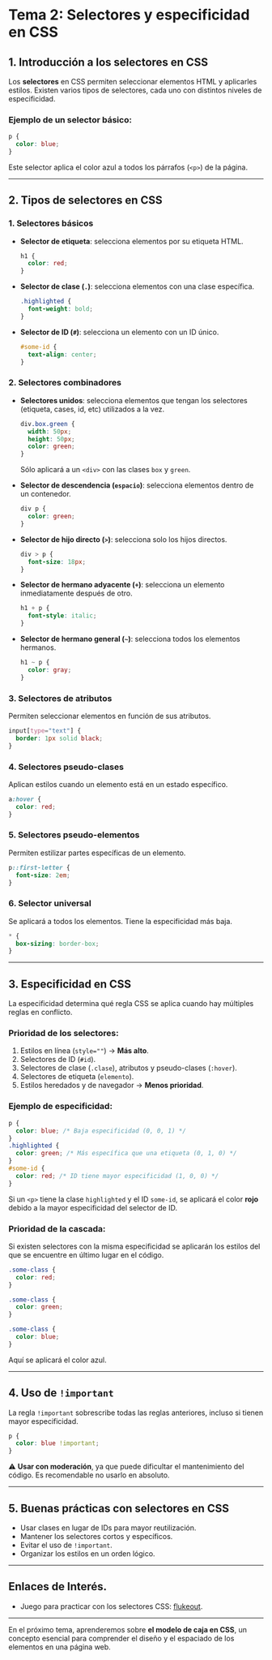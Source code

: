 # **Tema 2: Selectores y especificidad en CSS**

## **1. Introducción a los selectores en CSS**

Los **selectores** en CSS permiten seleccionar elementos HTML y aplicarles estilos. Existen varios tipos de selectores, cada uno con distintos niveles de especificidad.

### **Ejemplo de un selector básico:**

```css
p {
  color: blue;
}
```

Este selector aplica el color azul a todos los párrafos (`<p>`) de la página.

---

## **2. Tipos de selectores en CSS**

### **1. Selectores básicos**

- **Selector de etiqueta**: selecciona elementos por su etiqueta HTML.
  ```css
  h1 {
    color: red;
  }
  ```
- **Selector de clase (`.`)**: selecciona elementos con una clase específica.
  ```css
  .highlighted {
    font-weight: bold;
  }
  ```
- **Selector de ID (`#`)**: selecciona un elemento con un ID único.
  ```css
  #some-id {
    text-align: center;
  }
  ```

### **2. Selectores combinadores**

- **Selectores unidos**: selecciona elementos que tengan los selectores (etiqueta, cases, id, etc) utilizados a la vez.

  ```css
  div.box.green {
    width: 50px;
    height: 50px;
    color: green;
  }
  ```

  Sólo aplicará a un `<div>` con las clases `box` y `green`.

- **Selector de descendencia (`espacio`)**: selecciona elementos dentro de un contenedor.
  ```css
  div p {
    color: green;
  }
  ```
- **Selector de hijo directo (`>`)**: selecciona solo los hijos directos.
  ```css
  div > p {
    font-size: 18px;
  }
  ```
- **Selector de hermano adyacente (`+`)**: selecciona un elemento inmediatamente después de otro.
  ```css
  h1 + p {
    font-style: italic;
  }
  ```
- **Selector de hermano general (`~`)**: selecciona todos los elementos hermanos.
  ```css
  h1 ~ p {
    color: gray;
  }
  ```

### **3. Selectores de atributos**

Permiten seleccionar elementos en función de sus atributos.

```css
input[type="text"] {
  border: 1px solid black;
}
```

### **4. Selectores pseudo-clases**

Aplican estilos cuando un elemento está en un estado específico.

```css
a:hover {
  color: red;
}
```

### **5. Selectores pseudo-elementos**

Permiten estilizar partes específicas de un elemento.

```css
p::first-letter {
  font-size: 2em;
}
```

### **6. Selector universal**

Se aplicará a todos los elementos. Tiene la especificidad más baja.

```css
* {
  box-sizing: border-box;
}
```

---

## **3. Especificidad en CSS**

La especificidad determina qué regla CSS se aplica cuando hay múltiples reglas en conflicto.

### **Prioridad de los selectores:**

1. Estilos en línea (`style=""`) → **Más alto**.
2. Selectores de ID (`#id`).
3. Selectores de clase (`.clase`), atributos y pseudo-clases (`:hover`).
4. Selectores de etiqueta (`elemento`).
5. Estilos heredados y de navegador → **Menos prioridad**.

### **Ejemplo de especificidad:**

```css
p {
  color: blue; /* Baja especificidad (0, 0, 1) */
}
.highlighted {
  color: green; /* Más específica que una etiqueta (0, 1, 0) */
}
#some-id {
  color: red; /* ID tiene mayor especificidad (1, 0, 0) */
}
```

Si un `<p>` tiene la clase `highlighted` y el ID `some-id`, se aplicará el color **rojo** debido a la mayor especificidad del selector de ID.

### **Prioridad de la cascada:**

Si existen selectores con la misma especificidad se aplicarán los estilos del que se encuentre en último lugar en el código.

```css
.some-class {
  color: red;
}

.some-class {
  color: green;
}

.some-class {
  color: blue;
}
```

Aquí se aplicará el color azul.

---

## **4. Uso de `!important`**

La regla `!important` sobrescribe todas las reglas anteriores, incluso si tienen mayor especificidad.

```css
p {
  color: blue !important;
}
```

⚠ **Usar con moderación**, ya que puede dificultar el mantenimiento del código. Es recomendable no usarlo en absoluto.

---

## **5. Buenas prácticas con selectores en CSS**

- Usar clases en lugar de IDs para mayor reutilización.
- Mantener los selectores cortos y específicos.
- Evitar el uso de `!important`.
- Organizar los estilos en un orden lógico.

---

## **Enlaces de Interés.**

- Juego para practicar con los selectores CSS: [flukeout](https://flukeout.github.io/).

---

En el próximo tema, aprenderemos sobre **el modelo de caja en CSS**, un concepto esencial para comprender el diseño y el espaciado de los elementos en una página web.

